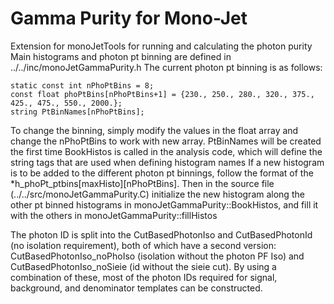 # Gamma Purity for Mono-Jet

Extension for monoJetTools for running and calculating the photon purity
Main histograms and photon pt binning are defined in ../../inc/monoJetGammaPurity.h
The current photon pt binning is as follows:
```
static const int nPhoPtBins = 8;                
const float phoPtBins[nPhoPtBins+1] = {230., 250., 280., 320., 375., 425., 475., 550., 2000.};
string PtBinNames[nPhoPtBins];
```	
To change the binning, simply modify the values in the float array and change the nPhoPtBins to work with new array.
PtBinNames will be created the first time BookHistos is called in the analysis code, which will define the string tags that are used when defining histogram names
If a new histogram is to be added to the different photon pt binnings, follow the format of the *h_phoPt_ptbins[maxHisto][nPhoPtBins].
Then in the source file (../../src/monoJetGammaPurity.C) initialize the new histogram along the other pt binned histograms in monoJetGammaPurity::BookHistos, and fill it with the others in monoJetGammaPurity::fillHistos

The photon ID is split into the CutBasedPhotonIso and CutBasedPhotonId (no isolation requirement), both of which have a second version: CutBasedPhotonIso_noPhoIso (isolation without the photon PF Iso) and CutBasedPhotonIso_noSieie (id without the sieie cut). By using a combination of these, most of the photon IDs required for signal, background, and denominator templates can be constructed.

